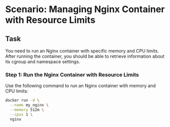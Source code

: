 # Scenario: Managing Nginx Container with Resource Limits

## Task

You need to run an Nginx container with specific memory and CPU limits. After running the container, you should be able to retrieve information about its cgroup and namespace settings.

### Step 1: Run the Nginx Container with Resource Limits

Use the following command to run an Nginx container with memory and CPU limits:

```bash
docker run -d \
  --name my_nginx \
  --memory 512m \
  --cpus 1 \
  nginx

